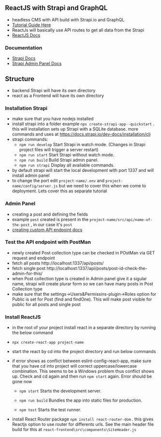 ## ReactJS with Strapi and GraphQL 

- headless CMS with API build with Strapi.io and GraphQL
- [Tutorial Guide Here](https://www.youtube.com/playlist?list=PL4cUxeGkcC9h6OY8_8Oq6JerWqsKdAPxn)
- ReactJs will basically use API routes to get all data from the Strapi
- [ReactJS Docs](https://react.dev/learn)

### Documentation

- [Strapi Docs](https://docs.strapi.io/dev-docs/quick-start)
- [Strapi Admin Panel Docs](https://docs.strapi.io/dev-docs/configurations/admin-panel)


## Structure

- backend Strapi will have its own directory
- react as a Frontend will have its own directory


### Installation Strapi

- make sure that you have nodejs installed
- install strapi into a folder example `npx create-strapi-app--quickstart` . this will installation sets up Strapi with a SQLite database. more commands and uses at https://docs.strapi.io/dev-docs/installation/cli 
- strapi commands:
    - `npm run develop`
  Start Strapi in watch mode. (Changes in Strapi project files will trigger a server restart)
    - `npm run start`
  Start Strapi without watch mode.
    - `npm run build`
  Build Strapi admin panel.
    - `npm run strapi`
  Display all available commands.
- by default strapi will start the local development with port 1337 and will install admin panel
- to change the port edit `project-name/.env` and `project-name/config/server.js` but we need to cover this when we come to deployment. Lets cover this as separate tutorial

### Admin Panel

- creating a post and defining the fields
- example `post` created is present in the `project-name/src/api/name-of-the-post` , in our case it's `post`
- [creating custom API endpoint docs](https://strapi.io/blog/how-to-create-a-custom-api-endpoint-in-strapi)

### Test the API endpoint with PostMan

- newly created Post collection type can be checked in POstMan via GET request and endpoint 
- fetch all posts http://localhost:1337/api/posts/ 
- fetch single post http://localhost:1337/api/posts/post-id-check-the-admin-for-this/
- when Post collection type is created in Admin panel give it a sigular name, strapi will create plurar form so we can have many posts in Post Collection type
- make sure that the settings->Users&Permissins-plugin->Roles option for Public is set for  Post (find and findOne). This will make post visible for public for all posts and single post

### Install ReactJS

- in the root of your project install react in a separate directory by running the below command
- `npx create-react-app project-name`
- start the react by cd into the project directory and run below commands
- if error shows as conflict between  eslint-config-react-app, make sure that you have cd into project will correct uppercase/lowercase combination. This seems to be a Windows problem thus conflict shows up. Check and cd again and then run `npm start` again. Error should be gone now
  - `npm start`
    Starts the development server.

  - `npm run build`
    Bundles the app into static files for production.

  - `npm test`
    Starts the test runner.

- install React Router package `npm install react-router-dom` . this gives Reactjs option to use router for differents urls. See the main header file build for this at `react-frontend\src\components\SiteHeader.js`